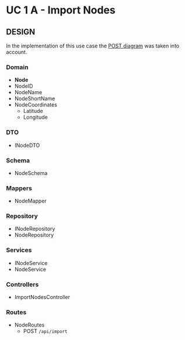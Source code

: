 # UC 1 A - Import Nodes #

## DESIGN ##

In the implementation of this use case the [POST diagram](../POST.png) was taken into account.

### Domain ###
* **Node**
* NodeID
* NodeName
* NodeShortName
* NodeCoordinates
    * Latitude
    * Longitude

### DTO ###
* INodeDTO

### Schema ###
* NodeSchema

### Mappers ###
* NodeMapper

### Repository ###
* INodeRepository
* NodeRepository

### Services ###
* INodeService
* NodeService

### Controllers ###
* ImportNodesController

### Routes ###
* NodeRoutes
    * POST ```/api/import```